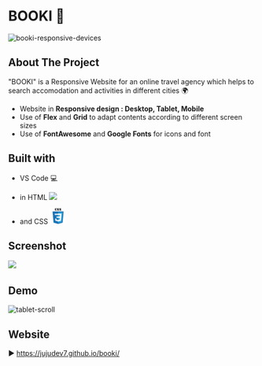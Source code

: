 # BOOKI 🏨
![booki-responsive-devices](https://user-images.githubusercontent.com/98356784/223488480-df40bd88-8ceb-4a10-b94b-fee72f5ad9c7.jpg)

## About The Project

"BOOKI" is a Responsive Website for an online travel agency which helps to search accomodation and activities in different cities 🌍

- Website in **Responsive design : Desktop, Tablet, Mobile**
- Use of **Flex** and **Grid** to adapt contents according to different screen sizes
- Use of **FontAwesome** and **Google Fonts** for icons and font

## Built with

* VS Code 💻
* in HTML <img src="https://cdn.jsdelivr.net/gh/devicons/devicon/icons/html5/html5-original-wordmark.svg" width="32">
          
* and CSS <img src="https://raw.githubusercontent.com/github/explore/6c6508f34230f0ac0d49e847a326429eefbfc030/topics/css/css.png" width="32">

## Screenshot

<img src="https://user-images.githubusercontent.com/98356784/221153958-5c025093-5061-40ff-9752-e291731d0ab4.jpg">

## Demo

![tablet-scroll](https://user-images.githubusercontent.com/98356784/223488484-b92a9bc0-6903-4cbd-b40d-2b3c257571f9.gif)

## Website

▶️ https://jujudev7.github.io/booki/
